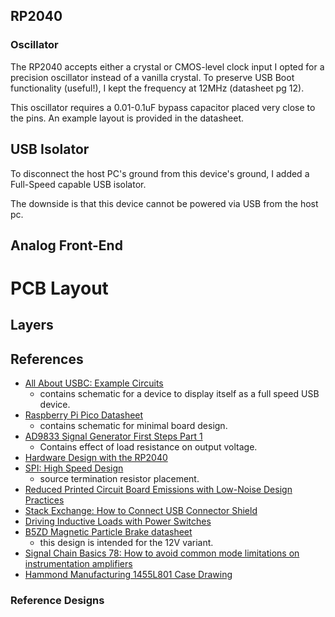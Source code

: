 ## RP2040

### Oscillator
The RP2040 accepts either a crystal or CMOS-level clock input
I opted for a precision oscillator instead of a vanilla crystal.
To preserve USB Boot functionality (useful!), I kept the frequency at 12MHz (datasheet pg 12).

This oscillator requires a 0.01-0.1uF bypass capacitor placed very close to the pins.
An example layout is provided in the datasheet.


## USB Isolator
To disconnect the host PC's ground from this device's ground, I added a Full-Speed capable USB isolator.

The downside is that this device cannot be powered via USB from the host pc.


## Analog Front-End

# PCB Layout

## Layers

## References
* [All About USBC: Example Circuits](https://hackaday.com/2023/08/07/all-about-usb-c-example-circuits/)
  * contains schematic for a device to display itself as a full speed USB device.
* [Raspberry Pi Pico Datasheet](https://datasheets.raspberrypi.com/pico/pico-datasheet.pdf)
  * contains schematic for minimal board design.
* [AD9833 Signal Generator First Steps Part 1](https://daumemo.com/diy-ad9833-signal-generator-first-steps-part-1/)
  * Contains effect of load resistance on output voltage.
* [Hardware Design with the RP2040](https://datasheets.raspberrypi.com/rp2040/hardware-design-with-rp2040.pdf)
* [SPI: High Speed Design](https://practicalee.com/spi/)
  * source termination resistor placement.
* [Reduced Printed Circuit Board Emissions with Low-Noise Design Practices](https://ntrs.nasa.gov/api/citations/20120009353/downloads/20120009353.pdf)
* [Stack Exchange: How to Connect USB Connector Shield](https://electronics.stackexchange.com/questions/4515/how-to-connect-usb-connector-shield)
* [Driving Inductive Loads with Power Switches](https://www.ti.com/video/6018730150001#transcript-tab)
* [B5ZD Magnetic Particle Brake datasheet](https://placidindustries.com/d/?h=a03be4b)
  * this design is intended for the 12V variant.
* [Signal Chain Basics 78: How to avoid common mode limitations on instrumentation amplifiers](https://www.planetanalog.com/signal-chain-basics-78-how-to-avoid-common-mode-limitations-on-instrumentation-amplifiers/)
* [Hammond Manufacturing 1455L801 Case Drawing](https://www.hammfg.com/files/parts/pdf/1455L801.pdf)

### Reference Designs
